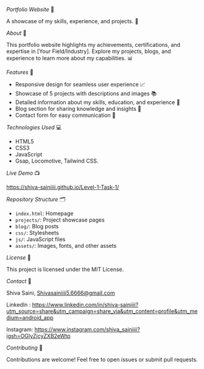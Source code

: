 *Portfolio Website* 📄


A showcase of my skills, experience, and projects. 💼


*About* 🤝

This portfolio website highlights my achievements, certifications, and expertise in [Your Field/Industry]. Explore my projects, blogs, and experience to learn more about my capabilities. 📊


*Features* 🎯

- Responsive design for seamless user experience 📈
- Showcase of 5 projects with descriptions and images 📚
- Detailed information about my skills, education, and experience 📝
- Blog section for sharing knowledge and insights 📰
- Contact form for easy communication 📲


*Technologies Used* 💻

- HTML5
- CSS3
- JavaScript
- Gsap, Locomotive, Tailwind CSS.


*Live Demo* 📺

https://shiva-sainiiii.github.io/Level-1-Task-1/


*Repository Structure* 🗂

- `index.html`: Homepage
- `projects/`: Project showcase pages
- `blog/`: Blog posts
- `css/`: Stylesheets
- `js/`: JavaScript files
- `assets/`: Images, fonts, and other assets


*License* 📜

This project is licensed under the MIT License.


*Contact* 📲

Shiva Saini,
Shivasainiiii5.6666@gmail.com

LinkedIn : https://www.linkedin.com/in/shiva-sainiiii?utm_source=share&utm_campaign=share_via&utm_content=profile&utm_medium=android_app

Instagram: https://www.instagram.com/shiva_sainiiii?igsh=OGIyZjcyZXB2eWtp


*Contributing* 🤝

Contributions are welcome! Feel free to open issues or submit pull requests.

